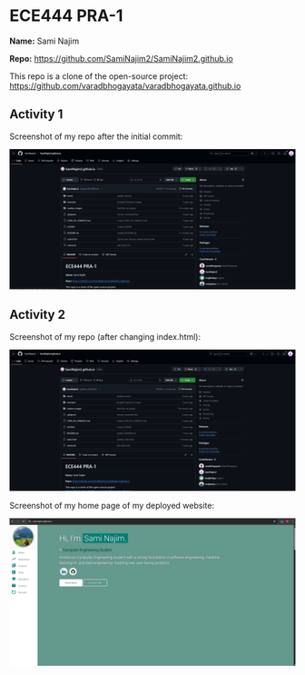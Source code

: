 # ECE444 PRA-1 

**Name:** Sami Najim

**Repo:** https://github.com/SamiNajim2/SamiNajim2.github.io

This repo is a clone of the open-source project:  
https://github.com/varadbhogayata/varadbhogayata.github.io

## Activity 1
Screenshot of my repo after the initial commit:

![Activity 1 repo screenshot](readme_images/a1_repo.png)



## Activity 2
Screenshot of my repo (after changing index.html):

![Activity 2 repo screenshot](readme_images/repo2.png)

Screenshot of my home page of my deployed website:

![Activity 2 deployed site](readme_images/site.png)






